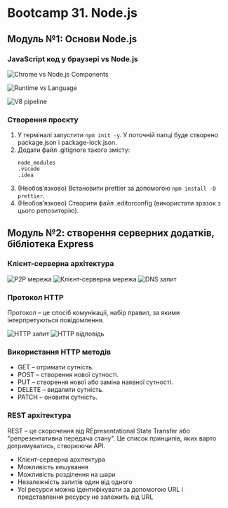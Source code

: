 # Bootcamp 31. Node.js

## Модуль №1: Основи Node.js

### JavaScript код у браузері vs Node.js

![Chrome vs Node.js Components](./lesson_1/images/chrome_vs_node_components.svg)

![Runtime vs Language](./lesson_1/images/runtime_vs_language.svg)

![V8 pipeline](./lesson_1/images/v8_pipeline.svg)

### Створення проєкту

1. У терміналі запустити `npm init -y`. У поточній папці буде створено package.json і package-lock.json.
2. Додати файл .gitignore такого змісту:
   ```
   node_modules
   .vscode
   .idea
   ```
3. (Необовʼязково) Встановити prettier за допомогою `npm install -D prettier`.
4. (Необовʼязково) Створити файл .editorconfig (використати зразок з цього репозиторію).

## Модуль №2: створення серверних додатків, бібліотека Express

### Клієнт-серверна архітектура

![P2P мережа](./lesson_3/images/p2p_network.svg)
![Клієнт-серверна мережа](./lesson_3/images/server_based_network.png)
![DNS запит](./lesson_3/images/dns_request.png)

### Протокол HTTP

Протокол – це спосіб комунікації, набір правил, за якими інтерпретуються повідомлення.

![HTTP запит](./lesson_3/images/http_request.png)
![HTTP відповідь](./lesson_3/images/http_response.png)

### Використання HTTP методів

- GET – отримати сутність.
- POST – створення нової сутності.
- PUT – створення нової або заміна наявної сутності.
- DELETE – видалити сутність.
- PATCH – оновити сутність.

### REST архітектура

REST – це скорочення від REpresentational State Transfer або "репрезентативна передача стану".
Це список принципів, яких варто дотримуватись, створюючи API.

- Клієнт-серверна архітектура
- Можливість кешування
- Можливість розділення на шари
- Незалежність запитів один від одного
- Усі ресурси можна ідентифікувати за допомогою URL і представлення ресурсу не залежить від URL
